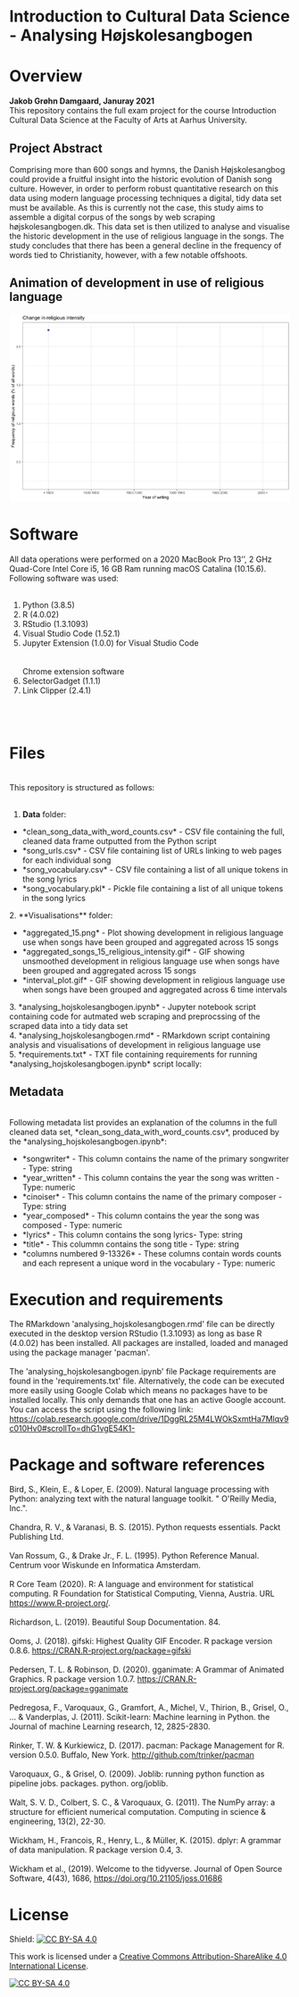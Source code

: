 # Introduction to Cultural Data Science - Analysing Højskolesangbogen

 
# Overview 

**Jakob Grøhn Damgaard, Januray 2021** <br/>
This repository contains the full exam project for the course Introduction Cultural Data Science at the Faculty of Arts at Aarhus University.  

## Project Abstract
Comprising more than 600 songs and hymns, the Danish Højskolesangbog could provide a fruitful insight into the historic evolution of Danish song culture. However, in order to perform robust quantitative research on this data using modern language processing techniques a digital, tidy data set must be available.  As this is currently not the case, this study aims to assemble a digital corpus of the songs by web scraping højskolesangbogen.dk. This data set is then utilized to analyse and visualise the historic development in the use of religious language in the songs. The study concludes that there has been a general decline in the frequency of words tied to Christianity, however, with a few notable offshoots.

## Animation of development in use of religious language
 ![](interval_plot.gif)

# Software
All data operations were performed on a 2020 MacBook Pro 13’’, 2 GHz Quad-Core Intel Core i5, 16 GB Ram running macOS Catalina (10.15.6). <br/>
Following software was used: 
<br/><br/>
1. Python (3.8.5)<br/>
2. R (4.0.02)<br/>
3. RStudio (1.3.1093)<br/>
4. Visual Studio Code (1.52.1)<br/>
5. Jupyter Extension (1.0.0) for  Visual Studio Code <br/>
<br/><br/>
Chrome extension software<br/>
1. SelectorGadget (1.1.1) <br/>
2. Link Clipper (2.4.1)
<br/>
<br/>

# Files 
<br/>This repository is structured as follows:
<br/><br/>

1. **Data** folder:<br/>
<ul>
<li>*clean_song_data_with_word_counts.csv* - CSV file containing the full, cleaned data frame outputted from the Python script</li>
<li>*song_urls.csv* - CSV file containing list of URLs linking to web pages for each individual song</li>
<li>*song_vocabulary.csv* - CSV file containing a list of all unique tokens in the song lyrics</li>
<li>*song_vocabulary.pkl* - Pickle file containing a list of all unique tokens in the song lyrics</li>
</ul>
2. **Visualisations** folder:<br/>
<ul>
</li>
<li>*aggregated_15.png* - Plot showing development in religious language use when songs have been grouped and aggregated across 15 songs</li>
<li>*aggregated_songs_15_religious_intensity.gif* - GIF showing unsmoothed development in religious 
language use when songs have been grouped and aggregated across 15 songs</li>
<li>*interval_plot.gif* - GIF showing  development in religious language use when songs have been grouped and aggregated across 6 time intervals</li>
</ul>
</li>
3. *analysing_hojskolesangbogen.ipynb* - Jupyter notebook script containing code for autmated web scraping and preprocssing of the scraped data into a tidy data set<br/>
4. *analysing_hojskolesangbogen.rmd* - RMarkdown script containing analysis and visualisations of development in religious language use <br/>
5. *requirements.txt* - TXT file containing requirements for running  *analysing_hojskolesangbogen.ipynb* script locally:
<br/>
</ul>

## Metadata
<br/>
Following metadata list provides an explanation of the columns in the full cleaned data set, *clean_song_data_with_word_counts.csv*, produced by the *analysing_hojskolesangbogen.ipynb*:

<ul>
<li>*songwriter* - This column contains the name of the primary songwriter - Type: string</li>
<li>*year_written* - This column contains the year the song was written - Type: numeric </li>
<li>*cinoiser* - This column contains the name of the primary composer - Type: string</li>
<li>*year_composed* - This column contains the year the song was composed - Type: numeric </li>
<li>*lyrics* - This column contains the song lyrics- Type: string</li>
<li>*title* - This colummn contains the song title - Type: string </li>
<li>*columns numbered 9-13326* - These columns contain words counts and each represent a unique word in the vocabulary - Type: numeric </li>
</ul>


# Execution and requirements
The RMarkdown 'analysing_hojskolesangbogen.rmd' file can be directly executed in the desktop version RStudio (1.3.1093) as long as base R (4.0.02) has been installed. All packages are installed, loaded and managed using the package manager 'pacman'. 
<br/><br/>
The 'analysing_hojskolesangbogen.ipynb' file Package requirements are found in the 'requirements.txt' file. Alternatively, the code can be executed more easily using Google Colab which means no packages have to be installed locally. This only demands that one has an active Google account. You can access the script using the following link:<br/>
https://colab.research.google.com/drive/1DggRL25M4LWOkSxmtHa7Mlqv9c010Hv0#scrollTo=dhG1vgE54K1-
<br/>

# Package and software references

Bird, S., Klein, E., & Loper, E. (2009). Natural language processing with Python: analyzing text with the natural language toolkit. " O'Reilly Media, Inc.".
<br/><br/>
Chandra, R. V., & Varanasi, B. S. (2015). Python requests essentials. Packt Publishing Ltd.
<br/><br/>
Van Rossum, G., & Drake Jr., F. L. (1995). Python Reference Manual. Centrum voor Wiskunde en Informatica Amsterdam.
<br/><br/>
R Core Team (2020). R: A language and environment for statistical computing. R Foundation for Statistical Computing, Vienna, Austria. URL https://www.R-project.org/.
<br/><br/>
Richardson, L. (2019). Beautiful Soup Documentation. 84.
<br/><br/>
Ooms, J. (2018). gifski: Highest Quality GIF Encoder. R package version 0.8.6.
https://CRAN.R-project.org/package=gifski
<br/><br/>
Pedersen, T. L. & Robinson, D. (2020). gganimate: A Grammar of Animated
Graphics. R package version 1.0.7. https://CRAN.R-project.org/package=gganimate
<br/><br/>
Pedregosa, F., Varoquaux, G., Gramfort, A., Michel, V., Thirion, B., Grisel, O., ... & Vanderplas, J. (2011). Scikit-learn: Machine learning in Python. the Journal of machine Learning research, 12, 2825-2830.
<br/><br/>
Rinker, T. W. & Kurkiewicz, D. (2017). pacman: Package Management for R. version 0.5.0.
Buffalo, New York. http://github.com/trinker/pacman
<br/><br/>
Varoquaux, G., & Grisel, O. (2009). Joblib: running python function as pipeline jobs. packages. python. org/joblib.
<br/><br/>
Walt, S. V. D., Colbert, S. C., & Varoquaux, G. (2011). The NumPy array: a structure for efficient numerical computation. Computing in science & engineering, 13(2), 22-30.
<br/><br/>
Wickham, H., Francois, R., Henry, L., & Müller, K. (2015). dplyr: A grammar of data manipulation. R package version 0.4, 3.
<br/><br/>
Wickham et al., (2019). Welcome to the tidyverse. Journal of Open Source Software,
  4(43), 1686, https://doi.org/10.21105/joss.01686
  <br/>
  
# License
Shield: [![CC BY-SA 4.0][cc-by-sa-shield]][cc-by-sa]

This work is licensed under a
[Creative Commons Attribution-ShareAlike 4.0 International License][cc-by-sa].

[![CC BY-SA 4.0][cc-by-sa-image]][cc-by-sa]

[cc-by-sa]: http://creativecommons.org/licenses/by-sa/4.0/
[cc-by-sa-image]: https://licensebuttons.net/l/by-sa/4.0/88x31.png
[cc-by-sa-shield]: https://img.shields.io/badge/License-CC%20BY--SA%204.0-lightgrey.svg

